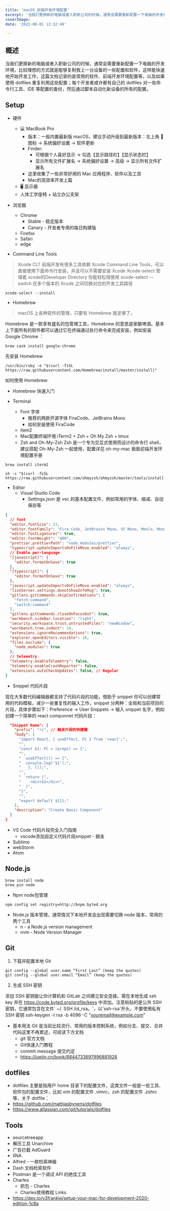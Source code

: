 ```yaml
---
title: 'macOS 前端开发环境配置'
excerpt: '当我们更换新的电脑或者入职新公司的时候，通常会需要重新配置一下电脑的开发环境，比较理想的方式就是能够复制我上一台设备的一些配置和软件，这样能快速地开始开发工作，这篇文档记录的是常用的软件、前端开发环境配置等，以及如果使用 dotfiles 重复利用这些配置'
coverImage:
date: '2022-08-01 12:32:49'

---
```


## 概述

当我们更换新的电脑或者入职新公司的时候，通常会需要重新配置一下电脑的开发环境，比较理想的方式就是能够复制我上一台设备的一些配置和软件，这样能快速地开始开发工作，这篇文档记录的是常用的软件、前端开发环境配置等，以及如果使用 dotfiles 重复利用这些配置；每个开发者或许都有自己的 dotfiles 对一些命令行工具、IDE 等配置的备份，然后通过脚本自动化新设备的所有的配置。

## Setup

- 硬件
  - 💻 MacBook Pro
    - 版本：一般内置最新版 macOS，建议手动升级到最新版本：左上角  图标 -> 系统偏好设置 -> 软件更新
    - Finder:
      - 可根据个人喜好显示 -> 勾选【显示路径栏】【显示状态栏】
      - 显示所有文件扩展名 -> 系统偏好设置 -> 高级 -> 显示所有文件扩展名
    - 这里收集了一些非常好用的 Mac 应用程序、软件以及工具
    - Mac的高效率开发上篇
  - 🖥 显示器
  - 人体工学座椅 + 站立办公支架
- 浏览器
  - Chrome
    - Stable - 稳定版本
    - Canary - 开发者专用的每日构建版
  - Firefox
  - Safari
  - edge

- Command Line Tools

> Xcode CLT 前端开发有很多工具依赖  Xcode Command Line Tools，可以直接使用下面命令行安装，并且可以不需要安装 Xcode
Xcode-select 管理着 xcode的Developer Directory 你能轻松得使用 xcode-select --switch 在多个版本的 Xcode 之间切换对应的开发工具路径

```shell
xcode-select --install
```

- Homebrew

> macOS 上各种软件的管理，只要有 Homebrew 就足够了。

Homebrew 是一款享有盛名的包管理工具，Homebrew 的意思是家酿啤酒。基本上下面所有的软件都可以通过它在终端通过执行命令来完成安装，例如安装 Google Chrome ：

```
brew cask install google-chrome
```

先安装 Homebrew

```
/usr/bin/ruby -e "$(curl -fsSL https://raw.githubusercontent.com/Homebrew/install/master/install)"
```

如何使用 Homebrew:

- Homebrew 快速入门

- Terminal
  - Font 字体
    - 推荐的两款开源字体 FiraCode、JetBrains Mono
    - 如何安装使用 FiraCode
  - item2
  - Mac配置终端环境 iTerm2 + Zsh + Oh My Zsh + tmux
  - Zsh and Oh-My-Zsh
Zsh 是一个专为交互式使用而设计的命令行 shell，建议搭配 Oh-My-Zsh 一起使用，配置详见 oh-my-mac 极致前端开发环境配置手册

```shell
brew install iterm2
```

```shell
sh -c "$(curl -fsSL https://raw.githubusercontent.com/ohmyzsh/ohmyzsh/master/tools/install.sh)"
```

- Editor
  - Visual Studio Code
    - Settings.json 是 vsc 的基本配置文件，例如常用的字体、缩减、自动保存等

```json
{
  // font
  "editor.fontSize": 13,
  "editor.fontFamily": "Fira Code, JetBrains Mono, SF Mono, Menlo, Monaco, 'Courier New', monospace",
  "editor.fontLigatures": true,
  "editor.fontWeight": "400",
  "prettier.prettierPath": "node_modules/prettier",
  "typescript.updateImportsOnFileMove.enabled": "always",
  // Enable per-language
  "[javascript]": {
    "editor.formatOnSave": true
  },
  "[typescript]": {
    "editor.formatOnSave": true
  },
  "javascript.updateImportsOnFileMove.enabled": "always",
  "liveServer.settings.donotShowInfoMsg": true,
  "gitlens.gitCommands.skipConfirmations": [
    "fetch:command",
    "switch:command"
  ],
  "gitlens.gitCommands.closeOnFocusOut": true,
  "workbench.sideBar.location": "right",
  "security.workspace.trust.untrustedFiles": "newWindow",
  "workbench.tree.indent": 10,
  "extensions.ignoreRecommendations": true,
  "explorer.openEditors.visible": 10,
  "files.exclude": {
    "node_modules": true
  },
  // telemetry
  "telemetry.enableTelemetry": false,
  "telemetry.enableCrashReporter": false,
  "extensions.autoCheckUpdates": false, // Regular
}

```

- Snippet 代码片段

现在大多数代码编辑器都支持了代码片段的功能，借助于 snippet 你可以创建常用的代码模板，减少一些重复性的输入工作，snippet  分两种：全局和当前项目的片段，具体步骤如下：Preference -> User Snippets -> 输入 snippet 名字，例如创建一个简单的 react componnet 代码片段：

``` json
  "Snippet Name": {
    "prefix": "rc", // 触发片段的快捷键
    "body": [
      "import React, { useEffect, FC } from 'react';",
      "",
      "const $1: FC = (props) => {",
      "",
      "  useEffect(() => {",
      "  console.log('$1');",
      "   }, []);",
      "",
      "  return (",
      "    <div>$1</div>",
      "  )",
      "}",
      "",
      "export default ${1};"
    ],
    "description": "Create Basic Component"
  }
}
```

  - VS Code 代码片段完全入门指南
    - vscode添加自定义代码片段snippet - 掘金
  - Sublime
  - webStorm
  - Atom

## Node.js

```shell
brew install node
brew pin node
```

- Npm node包管理

```
npm config set registry=http://bnpm.byted.org
```

- Node.js 版本管理，通常情况下本地开发会出现需要切换 node 版本，常用的两个工具
  - n - a Node.js version management
  - nvm - Node Version Manager

## Git

1. 下载并配置本地 Git

```shell
git config --global user.name “First Last” (keep the quotes)
git config --global user.email “Email” (keep the quotes)
```

2. 生成 SSH 密钥

添加 SSH 密钥能让你计算机和 GitLab 之间建立安全连接。需在本地生成 ssh key 并在 https://code.byted.org/profile/keys 中添加。注意粘贴的是公共 SSH 密钥，它通常包含在文件` ~/. SSH /id_rsa。'，以'ssh-rsa'开头，不要使用私有 SSH 密钥
ssh-keygen -t rsa -b 4096 -C “youremail@example.com”

- 基本用法
Git 是当前比较流行、常用的版本控制系统，例如分支、提交、合并代码这里不再累述，可阅读下方文档
  - git 官方文档
  - Git快速入门教程  
  - commit message 提交约定
  - https://juejin.cn/book/6844733697996881928

## dotfiles
  - dotfiles 主要是指用户 home 目录下的配置文件，这类文件一般是一些工具、软件包的配置文件，比如 vim 的配置文件 .vimrc，zsh 的配置文件 .zshrc 等，关于 dotfile：
  - https://github.com/mathiasbynens/dotfiles
  - https://www.atlassian.com/git/tutorials/dotfiles

## Tools
  - sourcetreeapp
  - 解压工具 Unarchive
  - 广告拦截 AdGuard
  - IINA
  - Alfred - 一款检索神器
  - Dash 文档检索软件
  - Postman 是一个调试 API 的绝佳工具
  - Charles
    - 抓包 - Charles 
    - Charles使用教程
Links
- https://dev.to/v3frankie/setup-your-mac-for-development-2020-edition-1c8a
